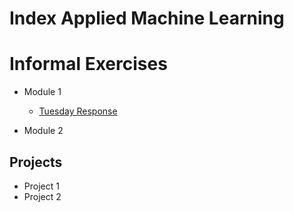 # Index Applied Machine Learning

# Informal Exercises
- Module 1
    - [Tuesday Response](tues.md)
    
- Module 2

## Projects

- Project 1
- Project 2

